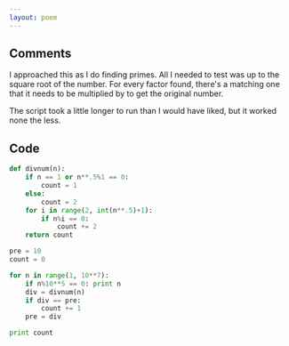 ```yaml
---
layout: poem
---
```


## Comments

I approached this as I do finding primes. All I needed to test was up to the
square root of the number. For every factor found, there's a matching one that
it needs to be multiplied by to get the original number.

The script took a little longer to run than I would have liked, but it worked
none the less.

## Code

```python
def divnum(n):
	if n == 1 or n**.5%1 == 0:
		count = 1
	else:
		count = 2
	for i in range(2, int(n**.5)+1):
		if n%i == 0:
			count += 2
	return count

pre = 10
count = 0

for n in range(1, 10**7):
	if n%10**5 == 0: print n
	div = divnum(n)
	if div == pre:
		count += 1
	pre = div

print count
```
